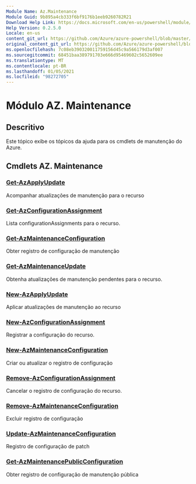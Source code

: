 ```yaml
---
Module Name: Az.Maintenance
Module Guid: 9b895a4cb333f6bf9176b1eeb9260782R21
Download Help Link: https://docs.microsoft.com/en-us/powershell/module/az.maintenance
Help Version: 0.2.5.0
Locale: en-us
content_git_url: https://github.com/Azure/azure-powershell/blob/master/src/Maintenance/Maintenance/help/Az.Maintenance.md
original_content_git_url: https://github.com/Azure/azure-powershell/blob/master/src/Maintenance/Maintenance/help/Az.Maintenance.md
ms.openlocfilehash: 7c08eb390320011759156d45c9a566179d3af007
ms.sourcegitcommit: 68451baa389791703e666d95469602c5652609ee
ms.translationtype: MT
ms.contentlocale: pt-BR
ms.lasthandoff: 01/05/2021
ms.locfileid: "98272705"
---
```

# Módulo AZ. Maintenance
## Descritivo
Este tópico exibe os tópicos da ajuda para os cmdlets de manutenção do Azure.

## Cmdlets AZ. Maintenance
### [Get-AzApplyUpdate](Get-AzApplyUpdate.md)
Acompanhar atualizações de manutenção para o recurso

### [Get-AzConfigurationAssignment](Get-AzConfigurationAssignment.md)
Lista configurationAssignments para o recurso.

### [Get-AzMaintenanceConfiguration](Get-AzMaintenanceConfiguration.md)
Obter registro de configuração de manutenção

### [Get-AzMaintenanceUpdate](Get-AzMaintenanceUpdate.md)
Obtenha atualizações de manutenção pendentes para o recurso.

### [New-AzApplyUpdate](New-AzApplyUpdate.md)
Aplicar atualizações de manutenção ao recurso

### [New-AzConfigurationAssignment](New-AzConfigurationAssignment.md)
Registrar a configuração do recurso.

### [New-AzMaintenanceConfiguration](New-AzMaintenanceConfiguration.md)
Criar ou atualizar o registro de configuração

### [Remove-AzConfigurationAssignment](Remove-AzConfigurationAssignment.md)
Cancelar o registro de configuração do recurso.

### [Remove-AzMaintenanceConfiguration](Remove-AzMaintenanceConfiguration.md)
Excluir registro de configuração

### [Update-AzMaintenanceConfiguration](Update-AzMaintenanceConfiguration.md)
Registro de configuração de patch

### [Get-AzMaintenancePublicConfiguration](Get-AzMaintenancePublicConfiguration.md)
Obter registro de configuração de manutenção pública

